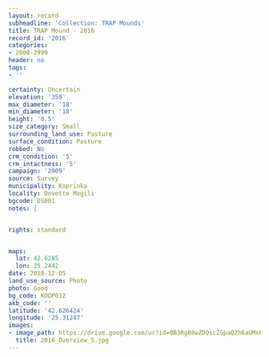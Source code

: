 ```yaml
---
layout: record
subheadline: 'Collection: TRAP Mounds'
title: TRAP Mound - 2016
record_id: '2016'
categories:
- 2000-2999
header: no
tags:
- ''

certainty: Uncertain
elevation: '359'
max_diameter: '18'
min_diameter: '18'
height: '0.5'
size_category: Small
surrounding_land_use: Pasture
surface_condition: Pasture
robbed: No
crm_condition: '5'
crm_intactness: '5'
campaign: '2009'
source: Survey
municipality: Koprinka
locality: Devette Mogili
bgcode: DS001
notes: |


rights: standard


maps:
  lat: 42.6285
  lon: 25.2442
date: 2018-12-05
land_use_source: Photo
photo: Good
bg_code: KOOP012
akb_code: ''
latitude: '42.626424'
longitude: '25.31247'
images:
- image_path: https://drive.google.com/uc?id=0B3Rg88wZDQscZGpaQ2h6aUMxOXM
  title: 2016_Overview_S.jpg
---
```

